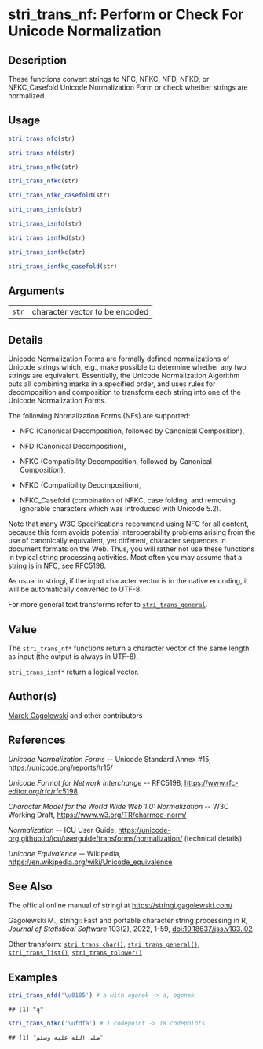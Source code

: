 # stri_trans_nf: Perform or Check For Unicode Normalization

## Description

These functions convert strings to NFC, NFKC, NFD, NFKD, or NFKC_Casefold Unicode Normalization Form or check whether strings are normalized.

## Usage

``` r
stri_trans_nfc(str)

stri_trans_nfd(str)

stri_trans_nfkd(str)

stri_trans_nfkc(str)

stri_trans_nfkc_casefold(str)

stri_trans_isnfc(str)

stri_trans_isnfd(str)

stri_trans_isnfkd(str)

stri_trans_isnfkc(str)

stri_trans_isnfkc_casefold(str)
```

## Arguments

|       |                                |
|-------|--------------------------------|
| `str` | character vector to be encoded |

## Details

Unicode Normalization Forms are formally defined normalizations of Unicode strings which, e.g., make possible to determine whether any two strings are equivalent. Essentially, the Unicode Normalization Algorithm puts all combining marks in a specified order, and uses rules for decomposition and composition to transform each string into one of the Unicode Normalization Forms.

The following Normalization Forms (NFs) are supported:

-   NFC (Canonical Decomposition, followed by Canonical Composition),

-   NFD (Canonical Decomposition),

-   NFKC (Compatibility Decomposition, followed by Canonical Composition),

-   NFKD (Compatibility Decomposition),

-   NFKC_Casefold (combination of NFKC, case folding, and removing ignorable characters which was introduced with Unicode 5.2).

Note that many W3C Specifications recommend using NFC for all content, because this form avoids potential interoperability problems arising from the use of canonically equivalent, yet different, character sequences in document formats on the Web. Thus, you will rather not use these functions in typical string processing activities. Most often you may assume that a string is in NFC, see RFC5198.

As usual in <span class="pkg">stringi</span>, if the input character vector is in the native encoding, it will be automatically converted to UTF-8.

For more general text transforms refer to [`stri_trans_general`](stri_trans_general.md).

## Value

The `stri_trans_nf*` functions return a character vector of the same length as input (the output is always in UTF-8).

`stri_trans_isnf*` return a logical vector.

## Author(s)

[Marek Gagolewski](https://www.gagolewski.com/) and other contributors

## References

*Unicode Normalization Forms* -- Unicode Standard Annex #15, <https://unicode.org/reports/tr15/>

*Unicode Format for Network Interchange* -- RFC5198, <https://www.rfc-editor.org/rfc/rfc5198>

*Character Model for the World Wide Web 1.0: Normalization* -- W3C Working Draft, <https://www.w3.org/TR/charmod-norm/>

*Normalization* -- ICU User Guide, <https://unicode-org.github.io/icu/userguide/transforms/normalization/> (technical details)

*Unicode Equivalence* -- Wikipedia, <https://en.wikipedia.org/wiki/Unicode_equivalence>

## See Also

The official online manual of <span class="pkg">stringi</span> at <https://stringi.gagolewski.com/>

Gagolewski M., <span class="pkg">stringi</span>: Fast and portable character string processing in R, *Journal of Statistical Software* 103(2), 2022, 1-59, [doi:10.18637/jss.v103.i02](https://doi.org/10.18637/jss.v103.i02)

Other transform: [`stri_trans_char()`](stri_trans_char.md), [`stri_trans_general()`](stri_trans_general.md), [`stri_trans_list()`](stri_trans_list.md), [`stri_trans_tolower()`](stri_trans_casemap.md)

## Examples




``` r
stri_trans_nfd('\u0105') # a with ogonek -> a, ogonek
```

```
## [1] "ą"
```

``` r
stri_trans_nfkc('\ufdfa') # 1 codepoint -> 18 codepoints
```

```
## [1] "صلى الله عليه وسلم"
```
